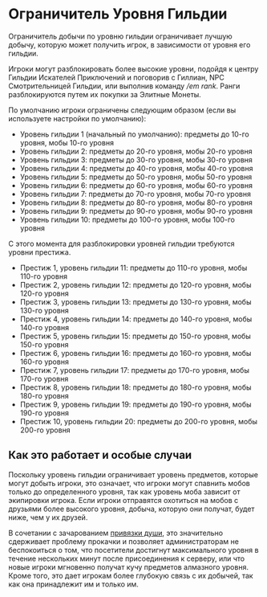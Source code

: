 # Ограничитель Уровня Гильдии

Ограничитель добычи по уровню гильдии ограничивает лучшую добычу, которую может получить игрок, в зависимости от уровня его гильдии.

Игроки могут разблокировать более высокие уровни, подойдя к центру Гильдии Искателей Приключений и поговорив с Гиллиан, NPC Смотрительницей Гильдии, или выполнив команду */em rank*. Ранги разблокируются путем их покупки за Элитные Монеты.

По умолчанию игроки ограничены следующим образом (если вы используете настройки по умолчанию):

- Уровень гильдии 1 (начальный по умолчанию): предметы до 10-го уровня, мобы 10-го уровня
- Уровень гильдии 2: предметы до 20-го уровня, мобы 20-го уровня
- Уровень гильдии 3: предметы до 30-го уровня, мобы 30-го уровня
- Уровень гильдии 4: предметы до 40-го уровня, мобы 40-го уровня
- Уровень гильдии 5: предметы до 50-го уровня, мобы 50-го уровня
- Уровень гильдии 6: предметы до 60-го уровня, мобы 60-го уровня
- Уровень гильдии 7: предметы до 70-го уровня, мобы 70-го уровня
- Уровень гильдии 8: предметы до 80-го уровня, мобы 80-го уровня
- Уровень гильдии 9: предметы до 90-го уровня, мобы 90-го уровня
- Уровень гильдии 10: предметы до 100-го уровня, мобы 100-го уровня

С этого момента для разблокировки уровней гильдии требуются уровни престижа.

- Престиж 1, уровень гильдии 11: предметы до 110-го уровня, мобы 110-го уровня
- Престиж 2, уровень гильдии 12: предметы до 120-го уровня, мобы 120-го уровня
- Престиж 3, уровень гильдии 13: предметы до 130-го уровня, мобы 130-го уровня
- Престиж 4, уровень гильдии 14: предметы до 140-го уровня, мобы 140-го уровня
- Престиж 5, уровень гильдии 15: предметы до 150-го уровня, мобы 150-го уровня
- Престиж 6, уровень гильдии 16: предметы до 160-го уровня, мобы 160-го уровня
- Престиж 7, уровень гильдии 17: предметы до 170-го уровня, мобы 170-го уровня
- Престиж 8, уровень гильдии 18: предметы до 180-го уровня, мобы 180-го уровня
- Престиж 9, уровень гильдии 19: предметы до 190-го уровня, мобы 190-го уровня
- Престиж 10, уровень гильдии 20: предметы до 200-го уровня, мобы 200-го уровня

## Как это работает и особые случаи
Поскольку уровень гильдии ограничивает уровень предметов, которые могут добыть игроки, это означает, что игроки могут спавнить мобов только до определенного уровня, так как уровень моба зависит от экипировки игрока. Если игроки отправятся охотиться на мобов с друзьями более высокого уровня, добыча, которую они получат, будет ниже, чем у их друзей.

В сочетании с зачарованием [привязки души]($language/elitemobs/soulbind.md$), это значительно сдерживает проблему прокачки и позволяет администраторам не беспокоиться о том, что посетители достигнут максимального уровня в течение нескольких минут после присоединения к серверу, или что новые игроки мгновенно получат кучу предметов алмазного уровня. Кроме того, это дает игрокам более глубокую связь с их добычей, так как она принадлежит им и только им.
